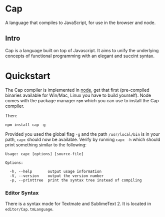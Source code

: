 # Cap

A language that compiles to JavaScript, for use in the browser and node.

## Intro

Cap is a language built on top of Javascript. It aims to unify the underlying concepts of
functional programming with an elegant and succint syntax.

# Quickstart

The Cap compiler is implemented in [node](http://nodejs.org), get that first (pre-compiled binaries available for Win/Mac, Linux you have to build yourself). Node comes with the package manager `npm` which you can use to install the Cap compiler.

Then:

	npm install cap -g

Provided you used the global flag `-g` and the path `/usr/local/bin` is in your path, `capc` should now be available. Verify by running `capc -h` which should print something similar to the following:

    Usage: capc [options] [source-file]

    Options:

      -h, --help       output usage information
      -V, --version    output the version number
      -p, --printtree  print the syntax tree instead of compiling

### Editor Syntax

There is a syntax mode for Textmate and SublimeText 2. It is located in `editor/Cap.tmLanguage`.